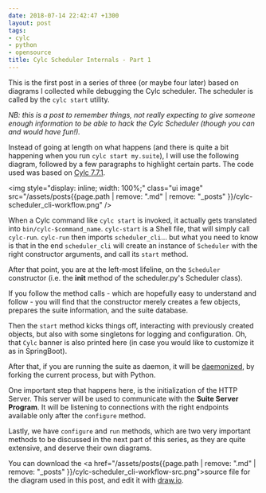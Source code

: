 ```yaml
---
date: 2018-07-14 22:42:47 +1300
layout: post
tags:
- cylc
- python
- opensource
title: Cylc Scheduler Internals - Part 1
---
```


This is the first post in a series of three (or maybe four later) based on diagrams
I collected while debugging the Cylc scheduler. The scheduler is called by the `cylc start`
utility.

*NB: this is a post to remember things, not really expecting to give someone enough
information to be able to hack the Cylc Scheduler (though you can and would have fun!).*

Instead of going at length on what happens (and there is quite a bit happening when
you run `cylc start my.suite`), I will use the following diagram, followed by a few paragraphs
to highlight certain parts. The code used was based on [Cylc 7.7.1](https://github.com/cylc/cylc/tree/7.7.1).

<img style="display: inline; width: 100%;" class="ui image" src="/assets/posts{{page.path | remove: ".md" | remove: "_posts" }}/cylc-scheduler_cli-workflow.png"  />

<!--more-->

When a Cylc command like `cylc start` is invoked, it actually gets translated into
`bin/cylc-$command_name`. `cylc-start` is a Shell file, that will simply call `cylc-run`.
`cylc-run` then imports `scheduler_cli`... but what you need to know is that in the end
`scheduler_cli` will create an instance of `Scheduler` with the right constructor
arguments, and call its `start` method.

After that point, you are at the left-most lifeline, on the `Scheduler` constructor
(i.e. the __init__ method of the scheduler.py's Scheduler class).

If you follow the method calls - which are hopefully easy to understand and follow -
you will find that the constructor merely creates a few objects, prepares the suite
information, and the suite database.

Then the `start` method kicks things off, interacting with previously created objects,
but also with some singletons for logging and configuration. Oh, that `Cylc` banner
is also printed here (in case you would like to customize it as in SpringBoot).

After that, if you are running the suite as daemon, it will be
[daemonized](http://code.activestate.com/recipes/66012-fork-a-daemon-process-on-unix/),
by forking the current process, but with Python.

One important step that happens here, is the initialization of the HTTP Server. This server
will be used to communicate with the **Suite Server Program**. It will be listening to
connections with the right endpoints available only after the `configure` method.

Lastly, we have `configure` and `run` methods, which are two very important methods to be discussed
in the next part of this series, as they are quite extensive, and deserve their own diagrams.

You can download the <a href="/assets/posts{{page.path | remove: ".md" | remove: "_posts" }}/cylc-scheduler_cli-workflow-src.png">source file</a> for the diagram used in this post, and edit it
with [draw.io](https://draw.io).
